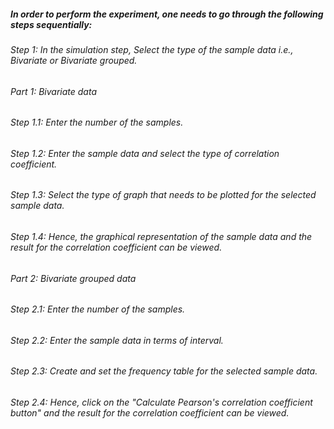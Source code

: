 ##### In order to perform the experiment, one needs to go through the following steps sequentially:
###### Step 1:  In the simulation step, Select the type of the sample data i.e., Bivariate or Bivariate grouped.
###### Part 1: Bivariate data
###### Step 1.1:  Enter the number of the samples.
###### Step 1.2:  Enter the sample data and select the type of correlation coefficient.
###### Step 1.3:  Select the type of graph that needs to be plotted for the selected sample data.
###### Step 1.4:  Hence, the graphical representation of the sample data and the result for the correlation coefficient can be viewed. 
###### Part 2: Bivariate grouped data
###### Step 2.1:  Enter the number of the samples.
###### Step 2.2:  Enter the sample data in terms of interval.
###### Step 2.3:  Create and set the frequency table for the selected sample data.
###### Step 2.4:  Hence, click on the "Calculate Pearson's correlation coefficient button" and the result for the correlation coefficient can be viewed. 

